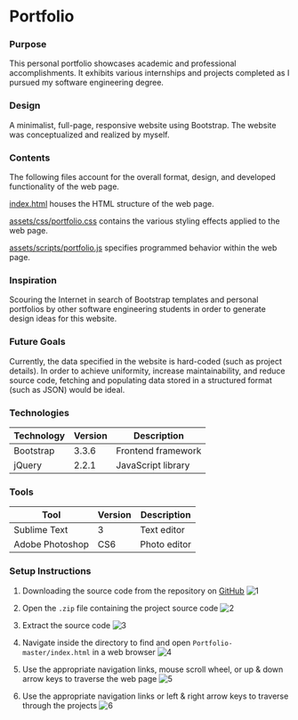 # Portfolio

### Purpose

This personal portfolio showcases academic and professional accomplishments. It exhibits various internships and projects completed as I pursued my software engineering degree.

### Design

A minimalist, full-page, responsive website using Bootstrap. The website was conceptualized and realized by myself. 

### Contents

The following files account for the overall format, design, and developed functionality of the web page.

[index.html](index.html) houses the HTML structure of the web page.

[assets/css/portfolio.css](assets/css/portfolio.css) contains the various styling effects applied to the web page.

[assets/scripts/portfolio.js](assets/scripts/portfolio.js) specifies programmed behavior within the web page.

### Inspiration

Scouring the Internet in search of Bootstrap templates and personal portfolios by other software engineering students in order to generate design ideas for this website.

### Future Goals

Currently, the data specified in the website is hard-coded (such as project details). In order to achieve uniformity, increase maintainability, and reduce source code, fetching and populating data stored in a structured format (such as JSON) would be ideal.

### Technologies

| Technology | Version | Description |
| ---------- | ------- | --- |
| Bootstrap | 3.3.6 | Frontend framework |
| jQuery | 2.2.1 | JavaScript library |

### Tools

| Tool | Version | Description |
| ---- | ------- | --- |
| Sublime Text | 3 | Text editor |
| Adobe Photoshop | CS6 | Photo editor |

### Setup Instructions

1. Downloading the source code from the repository on [GitHub](https://github.com/AjayAujla/Portfolio)
![1](https://cloud.githubusercontent.com/assets/6827852/14441223/bbc7f35e-0001-11e6-9855-79a4c38a088b.png)

2. Open the `.zip` file containing the project source code
![2](https://cloud.githubusercontent.com/assets/6827852/14441222/bbc2d7ca-0001-11e6-9dcc-2d4ecd2e9fb1.png)

3. Extract the source code
![3](https://cloud.githubusercontent.com/assets/6827852/14441224/bbd2009c-0001-11e6-9017-426b778eb7fb.png)

4. Navigate inside the directory to find and open `Portfolio-master/index.html` in a web browser
![4](https://cloud.githubusercontent.com/assets/6827852/14441225/bbd2763a-0001-11e6-89e0-50413e88aac1.png)

5. Use the appropriate navigation links, mouse scroll wheel, or up & down arrow keys to traverse the web page
![5](https://cloud.githubusercontent.com/assets/6827852/14441226/bc03616e-0001-11e6-889d-12ea29f00cab.png)

6. Use the appropriate navigation links or left & right arrow keys to traverse through the projects
![6](https://cloud.githubusercontent.com/assets/6827852/14441227/bc04d3aa-0001-11e6-8002-972a6a95e101.png)

